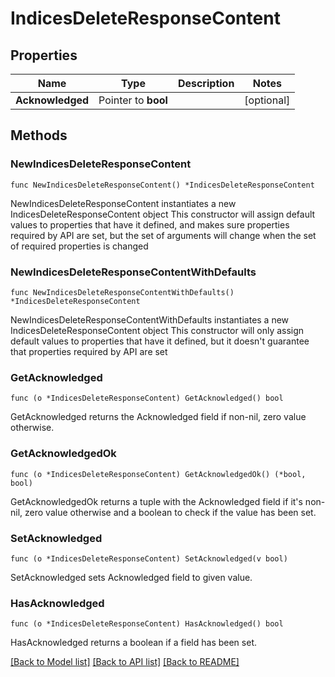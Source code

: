 # IndicesDeleteResponseContent

## Properties

Name | Type | Description | Notes
------------ | ------------- | ------------- | -------------
**Acknowledged** | Pointer to **bool** |  | [optional] 

## Methods

### NewIndicesDeleteResponseContent

`func NewIndicesDeleteResponseContent() *IndicesDeleteResponseContent`

NewIndicesDeleteResponseContent instantiates a new IndicesDeleteResponseContent object
This constructor will assign default values to properties that have it defined,
and makes sure properties required by API are set, but the set of arguments
will change when the set of required properties is changed

### NewIndicesDeleteResponseContentWithDefaults

`func NewIndicesDeleteResponseContentWithDefaults() *IndicesDeleteResponseContent`

NewIndicesDeleteResponseContentWithDefaults instantiates a new IndicesDeleteResponseContent object
This constructor will only assign default values to properties that have it defined,
but it doesn't guarantee that properties required by API are set

### GetAcknowledged

`func (o *IndicesDeleteResponseContent) GetAcknowledged() bool`

GetAcknowledged returns the Acknowledged field if non-nil, zero value otherwise.

### GetAcknowledgedOk

`func (o *IndicesDeleteResponseContent) GetAcknowledgedOk() (*bool, bool)`

GetAcknowledgedOk returns a tuple with the Acknowledged field if it's non-nil, zero value otherwise
and a boolean to check if the value has been set.

### SetAcknowledged

`func (o *IndicesDeleteResponseContent) SetAcknowledged(v bool)`

SetAcknowledged sets Acknowledged field to given value.

### HasAcknowledged

`func (o *IndicesDeleteResponseContent) HasAcknowledged() bool`

HasAcknowledged returns a boolean if a field has been set.


[[Back to Model list]](../README.md#documentation-for-models) [[Back to API list]](../README.md#documentation-for-api-endpoints) [[Back to README]](../README.md)



